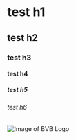 # test h1
## test h2
### test h3
#### test h4
##### test h5
###### test h6
![Image of BVB Logo](https://upload.wikimedia.org/wikipedia/de/thumb/8/8c/Borussia_Dortmund_09_Logo_alt.svg/400px-Borussia_Dortmund_09_Logo_alt.svg.png?20100830222804)
